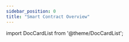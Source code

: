 ```yaml
---
sidebar_position: 0
title: "Smart Contract Overview"
---
```

import DocCardList from '@theme/DocCardList';


<DocCardList />